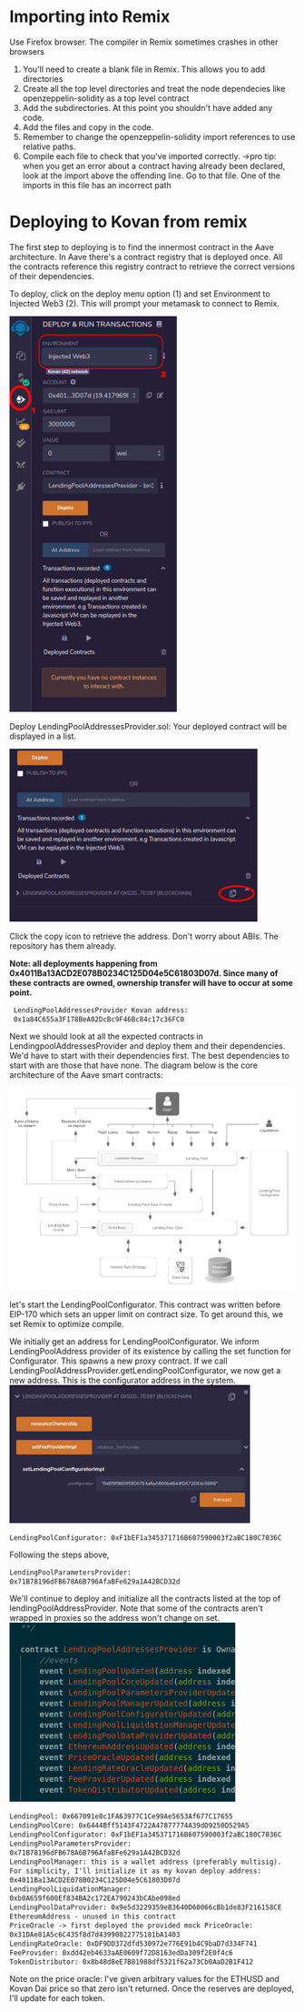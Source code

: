 
# Importing into Remix
Use Firefox browser. The compiler in Remix sometimes crashes in other browsers
1. You'll need to create a blank file in Remix. This allows you to add directories
2. Create all the top level directories and treat the node dependecies like openzeppelin-solidity as a top level contract
3. Add the subdirectories. At this point you shouldn't have added any code.
4. Add the files and copy in the code.
5. Remember to change the openzeppelin-solidity import references to use relative paths.
6. Compile each file to check that you've imported correctly. 
   ->pro tip: when you get an error about a contract having already been declared, look at the import above the offending line. Go to that file. One of the imports in this file has an incorrect path

# Deploying to Kovan from remix
The first step to deploying is to find the innermost contract in the Aave architecture. In Aave there's a contract registry that is deployed once. All the contracts reference this registry contract to retrieve the correct versions of their dependencies.

To deploy, click on the deploy menu option (1) and set Environment to Injected Web3 (2). This will prompt your metamask to connect to Remix.

![](./remixMigrationImages/Deploy.png)


Deploy LendingPoolAddressesProvider.sol:
Your deployed contract will be displayed in a list. 


![](./remixMigrationImages/copy-address.png)


Click the copy icon to retrieve the address. Don't worry about ABIs. The repository has them already.

  **Note: all deployments happening from 0x4011Ba13ACD2E078B0234C125D04e5C61803D07d. Since many of these contracts are owned, ownership transfer will have to occur at some point.**


```
 LendingPoolAddressesProvider Kovan address: 
 0x1a84C655a3F178BeA02DcBc9F46Bc84c17c36FC0
```

Next we should look at all the expected contracts in LendingpoolAddressesProvider and deploy them and their dependencies.
We'd have to start with their dependencies first. The best dependencies to start with are those that have none. The diagram below is the core architecture of the Aave smart contracts:

![](./remixMigrationImages/protocol-architecture.png)

let's start the LendingPoolConfigurator. This contract was written before EIP-170 which sets an upper limit on contract size. To get around this, we set Remix to optimize compile.

We initially get an address for LendingPoolConfigurator. We inform LendingPoolAddress provider of its existence by calling the set function for Configurator. This spawns a new proxy contract. If we call LendingPoolAddressProvider.getLendingPoolConfigurator, we now get a new address. This is the configurator address in the system.
![](./remixMigrationImages/configuratorSetOnAddressProvider.png)
```
LendingPoolConfigurator: 0xF1bEF1a345371716B607590003f2aBC180C7036C
```

Following the steps above, 

```
LendingPoolParametersProvider: 0x71B78196dFB678A6B796AfaBFe629a1A42BCD32d
```

We'll continue to deploy and initialize all the contracts listed at the top of lendingPoolAddressProvider. Note that some of the contracts aren't wrapped in proxies so the address won't change on set. ![](./remixMigrationImages/addressproviderproxies.png)

```
LendingPool: 0x667091e8c1FA63977C1Ce99Ae5653Af677C17655
LendingPoolCore: 0x6444Bff5143F4722A47877774A39dD9250D529A5
LendingPoolConfigurator: 0xF1bEF1a345371716B607590003f2aBC180C7036C
LendingPoolParametersProvider: 0x71B78196dFB678A6B796AfaBFe629a1A42BCD32d
LendingPoolManager: this is a wallet address (preferably multisig). For simplicity, I'll initialize it as my kovan deploy address: 0x4011Ba13ACD2E078B0234C125D04e5C61803D07d
LendingPoolLiquidationManager: 0xb0A659f600Ef834BA2c172EA790243bCAbe098ed
LendingPoolDataProvider: 0x9e5d3229359eB3640D60066cBb1de83F216158CE
EthereumAddress - unused in this contract
PriceOracle -> first deployed the provided mock PriceOracle: 0x31DAe81A5c6C435f8d7d43990822775181bA1403
LendingRateOracle: 0xDF9DD372dfd530972e776E91b4C9baD7d334F741
FeeProvider: 0xdd42eb4633aAE0609f72D8163edDa309f2E0f4c6
TokenDistributor: 0x8b48d8eE7B81988df5321f62a73Cb0AaD2B1F412
```
Note on the price oracle: I've given arbitrary values for the ETHUSD and Kovan Dai price so that zero isn't returned. Once the reserves are deployed, I'll update for each token.

